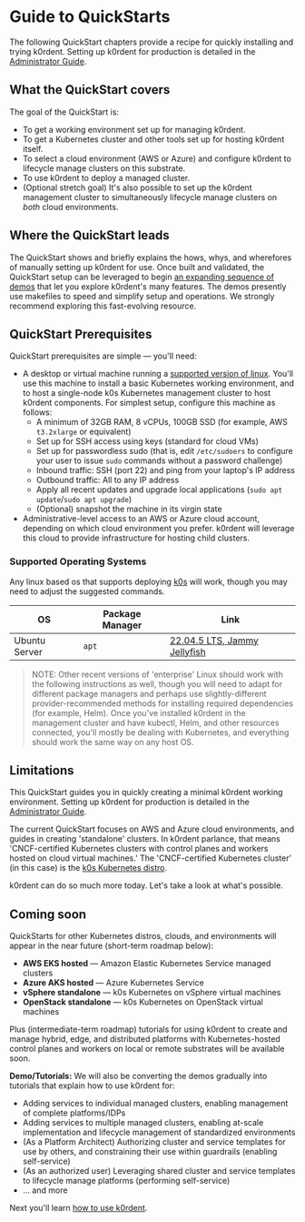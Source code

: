 # Guide to QuickStarts

The following QuickStart chapters provide a recipe for quickly installing and trying k0rdent. Setting up k0rdent for production is detailed in the [Administrator Guide](../admin/index.md).

## What the QuickStart covers

The goal of the QuickStart is:

* To get a working environment set up for managing k0rdent.
* To get a Kubernetes cluster and other tools set up for hosting k0rdent itself.
* To select a cloud environment (AWS or Azure) and configure k0rdent to lifecycle manage clusters on this substrate.
* To use k0rdent to deploy a managed cluster.
* (Optional stretch goal) It's also possible to set up the k0rdent management cluster to simultaneously lifecycle manage clusters on _both_ cloud environments.

## Where the QuickStart leads

The QuickStart shows and briefly explains the hows, whys, and wherefores of manually setting up k0rdent for use. Once built and validated, the QuickStart setup can be leveraged to begin [an expanding sequence of demos](https://github.com/k0rdent/demos) that let you explore k0rdent's many features. The demos presently use makefiles to speed and simplify setup and operations. We strongly recommend exploring this fast-evolving resource.

## QuickStart Prerequisites

QuickStart prerequisites are simple &mdash; you'll need:

* A desktop or virtual machine running a [supported version of linux](#supported-operating-systems). You'll use this machine to install a basic Kubernetes working environment, and to host a single-node k0s Kubernetes management cluster to host k0rdent components. For simplest setup, configure this machine as follows:
  * A minimum of 32GB RAM, 8 vCPUs, 100GB SSD (for example, AWS `t3.2xlarge` or equivalent)
  * Set up for SSH access using keys (standard for cloud VMs)
  * Set up for passwordless sudo (that is, edit `/etc/sudoers` to configure your user to issue `sudo` commands without a password challenge)
  * Inbound traffic: SSH (port 22) and ping from your laptop's IP address
  * Outbound traffic: All to any IP address
  * Apply all recent updates and upgrade local applications (`sudo apt update`/`sudo apt upgrade`)
  * (Optional) snapshot the machine in its virgin state
* Administrative-level access to an AWS or Azure cloud account, depending on which cloud environment you prefer. k0rdent will leverage this cloud to provide infrastructure for hosting child clusters.

### Supported Operating Systems

Any linux based os that supports deploying [k0s](https://k0sproject.io/) will work, though you may need to adjust the suggested commands.


| OS | Package Manager | Link|
|----|-----------------|-----|
|Ubuntu Server| `apt` | [22.04.5 LTS, Jammy Jellyfish](https://releases.ubuntu.com/jammy/) |

> NOTE: 
> Other recent versions of 'enterprise' Linux should work with the
> following instructions as well, though you will need to adapt for
> different package managers and perhaps use slightly-different
> provider-recommended methods for installing required dependencies
> (for example, Helm). Once you've installed k0rdent in the management cluster
> and have kubectl, Helm, and other resources connected, you'll mostly
> be dealing with Kubernetes, and everything should work the same way on
> any host OS.

## Limitations

This QuickStart guides you in quickly creating a minimal k0rdent working environment. Setting up k0rdent for production is detailed in the [Administrator Guide](../admin/index.md).

The current QuickStart focuses on AWS and Azure cloud environments, and guides in creating 'standalone' clusters. In k0rdent parlance, that means 'CNCF-certified Kubernetes clusters with control planes and workers hosted on cloud virtual machines.' The 'CNCF-certified Kubernetes cluster' (in this case) is the [k0s Kubernetes distro](https://k0sproject.io).

k0rdent can do so much more today. Let's take a look at what's possible.

## Coming soon

QuickStarts for other Kubernetes distros, clouds, and environments will appear in the near future (short-term roadmap below):

* **AWS EKS hosted** &mdash; Amazon Elastic Kubernetes Service managed clusters 
* **Azure AKS hosted** &mdash; Azure Kubernetes Service
* **vSphere standalone** &mdash; k0s Kubernetes on vSphere virtual machines
* **OpenStack standalone** &mdash; k0s Kubernetes on OpenStack virtual machines

Plus (intermediate-term roadmap) tutorials for using k0rdent to create and manage hybrid, edge, and distributed platforms with Kubernetes-hosted control planes and workers on local or remote substrates will be available soon.

**Demo/Tutorials:** We will also be converting the demos gradually into tutorials that explain how to use k0rdent for:

* Adding services to individual managed clusters, enabling management of complete platforms/IDPs
* Adding services to multiple managed clusters, enabling at-scale implementation and lifecycle management of standardized environments
* (As a Platform Architect) Authorizing cluster and service templates for use by others, and constraining their use within guardrails (enabling self-service)
* (As an authorized user) Leveraging shared cluster and service templates to lifecycle manage platforms (performing self-service)
* ... and more

Next you'll learn [how to use k0rdent](./quickstart-1-mgmt-node-and-cluster.md).


